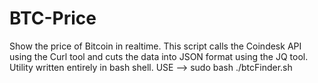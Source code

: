 # BTC-Price
Show the price of Bitcoin in realtime.
This script calls the Coindesk API using the Curl tool and cuts the data into JSON format using the JQ tool. Utility written entirely in bash shell.
USE --> sudo bash ./btcFinder.sh
